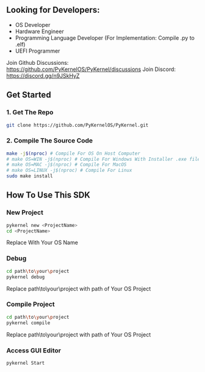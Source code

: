 ## Looking for Developers:
- OS Developer
- Hardware Engineer
- Programming Language Developer (For Implementation: Compile .py to .elf)
- UEFI Programmer

Join Github Discussions: https://github.com/PyKernelOS/PyKernel/discussions
Join Discord: https://discord.gg/n9JSkHyZ

## Get Started

### 1. Get The Repo
```bash
git clone https://github.com/PyKernelOS/PyKernel.git
```
### 2. Compile The Source Code
```bash
make -j$(nproc) # Compile For OS On Host Computer
# make OS=WIN -j$(nproc) # Compile For Windows With Installer .exe file
# make OS=MAC -j$(nproc) # Compile For MacOS
# make OS=LINUX -j$(nproc) # Compile For Linux
sudo make install
```

## How To Use This SDK

### New Project
```bash
pykernel new <ProjectName>
cd <ProjectName>
```
Replace <ProjectName> With Your OS Name

### Debug
```bash
cd path\to\your\project
pykernel debug
```
Replace path\to\your\project with path of Your OS Project

### Compile Project
```bash
cd path\to\your\project
pykernel compile
```
Replace path\to\your\project with path of Your OS Project

### Access GUI Editor
```bash
pykernel Start
```
